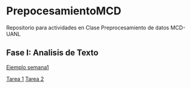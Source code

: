 # PrepocesamientoMCD
Repositorio para actividades en Clase Preprocesamiento de datos MCD-UANL
## Fase I: Analisis de Texto
[Ejemplo semana1]('link')

[Tarea 1]()
[Tarea 2]()
